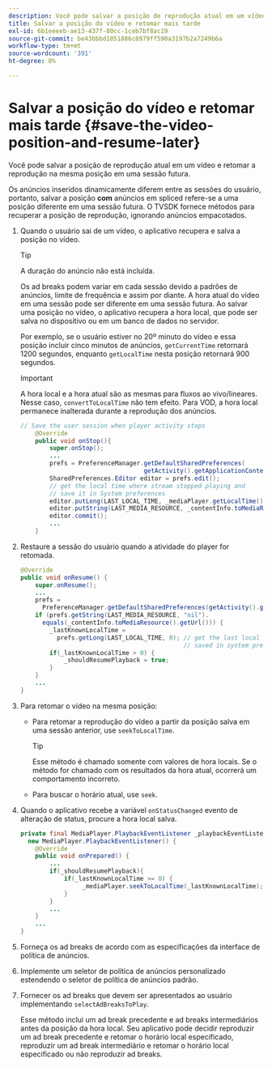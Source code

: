 ```yaml
---
description: Você pode salvar a posição de reprodução atual em um vídeo e retomar a reprodução na mesma posição em uma sessão futura.
title: Salvar a posição do vídeo e retomar mais tarde
exl-id: 6b1eeeeb-ae13-437f-80cc-1ceb7bf8ac19
source-git-commit: be43bbbd1051886c8979ff590a3197b2a7249b6a
workflow-type: tm+mt
source-wordcount: '391'
ht-degree: 0%

---
```


# Salvar a posição do vídeo e retomar mais tarde {#save-the-video-position-and-resume-later}

Você pode salvar a posição de reprodução atual em um vídeo e retomar a reprodução na mesma posição em uma sessão futura.

Os anúncios inseridos dinamicamente diferem entre as sessões do usuário, portanto, salvar a posição **com** anúncios em spliced refere-se a uma posição diferente em uma sessão futura. O TVSDK fornece métodos para recuperar a posição de reprodução, ignorando anúncios empacotados.

1. Quando o usuário sai de um vídeo, o aplicativo recupera e salva a posição no vídeo.

   >[!TIP]
   >
   >A duração do anúncio não está incluída.

   Os ad breaks podem variar em cada sessão devido a padrões de anúncios, limite de frequência e assim por diante. A hora atual do vídeo em uma sessão pode ser diferente em uma sessão futura. Ao salvar uma posição no vídeo, o aplicativo recupera a hora local, que pode ser salva no dispositivo ou em um banco de dados no servidor.

   Por exemplo, se o usuário estiver no 20º minuto do vídeo e essa posição incluir cinco minutos de anúncios, `getCurrentTime` retornará 1200 segundos, enquanto `getLocalTime` nesta posição retornará 900 segundos.

   >[!IMPORTANT]
   >
   >A hora local e a hora atual são as mesmas para fluxos ao vivo/lineares. Nesse caso, `convertToLocalTime` não tem efeito. Para VOD, a hora local permanece inalterada durante a reprodução dos anúncios.

   ```java
   // Save the user session when player activity stops 
       @Override 
       public void onStop(){ 
           super.onStop(); 
           ... 
           prefs = PreferenceManager.getDefaultSharedPreferences( 
                                     getActivity().getApplicationContext()); 
           SharedPreferences.Editor editor = prefs.edit(); 
           // get the local time where stream stopped playing and  
           // save it in System preferences 
           editor.putLong(LAST_LOCAL_TIME, _mediaPlayer.getLocalTime());  
           editor.putString(LAST_MEDIA_RESOURCE, _contentInfo.toMediaResource().getUrl()); 
           editor.commit(); 
           ... 
       }
   ```

1. Restaure a sessão do usuário quando a atividade do player for retomada.

   ```java
   @Override 
   public void onResume() { 
       super.onResume(); 
       ... 
       prefs =  
         PreferenceManager.getDefaultSharedPreferences(getActivity().getApplicationContext()); 
       if (prefs.getString(LAST_MEDIA_RESOURCE, "nil"). 
         equals(_contentInfo.toMediaResource().getUrl())) { 
           _lastKnownLocalTime =  
             prefs.getLong(LAST_LOCAL_TIME, 0); // get the last local time  
                                                // saved in system preferences 
           if(_lastKnownLocalTime > 0) { 
               _shouldResumePlayback = true; 
           } 
       } 
       ... 
   } 
   ```

1. Para retomar o vídeo na mesma posição:

   * Para retomar a reprodução do vídeo a partir da posição salva em uma sessão anterior, use `seekToLocalTime`.

      >[!TIP]
      >
      >Esse método é chamado somente com valores de hora locais. Se o método for chamado com os resultados da hora atual, ocorrerá um comportamento incorreto.

   * Para buscar o horário atual, use `seek`.

1. Quando o aplicativo recebe a variável `onStatusChanged` evento de alteração de status, procure a hora local salva.

   ```java
   private final MediaPlayer.PlaybackEventListener _playbackEventListener =  
     new MediaPlayer.PlaybackEventListener() { 
       @Override 
       public void onPrepared() { 
           ... 
           if(_shouldResumePlayback){ 
               if(_lastKnownLocalTime >= 0) { 
                    _mediaPlayer.seekToLocalTime(_lastKnownLocalTime); 
               } 
           } 
           ... 
       } 
       ... 
   }
   ```

1. Forneça os ad breaks de acordo com as especificações da interface de política de anúncios.
1. Implemente um seletor de política de anúncios personalizado estendendo o seletor de política de anúncios padrão.
1. Fornecer os ad breaks que devem ser apresentados ao usuário implementando `selectAdBreaksToPlay`.

   Esse método inclui um ad break precedente e ad breaks intermediários antes da posição da hora local. Seu aplicativo pode decidir reproduzir um ad break precedente e retomar o horário local especificado, reproduzir um ad break intermediário e retomar o horário local especificado ou não reproduzir ad breaks.
